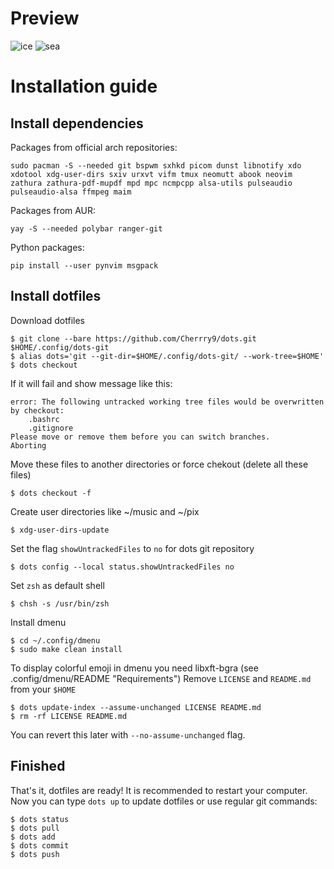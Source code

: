 # Preview
![ice](pix/prev/ice.png)
![sea](pix/prev/sea.png)
# Installation guide
## Install dependencies
Packages from official arch repositories:
```
sudo pacman -S --needed git bspwm sxhkd picom dunst libnotify xdo xdotool xdg-user-dirs sxiv urxvt vifm tmux neomutt abook neovim zathura zathura-pdf-mupdf mpd mpc ncmpcpp alsa-utils pulseaudio pulseaudio-alsa ffmpeg maim
```
Packages from AUR:
```
yay -S --needed polybar ranger-git
```
Python packages:
````
pip install --user pynvim msgpack
````
## Install dotfiles
Download dotfiles
```
$ git clone --bare https://github.com/Cherrry9/dots.git $HOME/.config/dots-git
$ alias dots='git --git-dir=$HOME/.config/dots-git/ --work-tree=$HOME'
$ dots checkout
```
If it will fail and show message like this:
```
error: The following untracked working tree files would be overwritten by checkout:
    .bashrc
    .gitignore
Please move or remove them before you can switch branches.
Aborting
```
Move these files to another directories or force chekout (delete all these files)
```
$ dots checkout -f
```
Create user directories like ~/music and ~/pix
```
$ xdg-user-dirs-update
```
Set the flag `showUntrackedFiles` to `no` for dots git repository
```
$ dots config --local status.showUntrackedFiles no
```
Set `zsh` as default shell
```
$ chsh -s /usr/bin/zsh
```
Install dmenu
```
$ cd ~/.config/dmenu
$ sudo make clean install
```
To display colorful emoji in dmenu you need libxft-bgra (see .config/dmenu/README "Requirements")
Remove `LICENSE` and `README.md` from your `$HOME`
```
$ dots update-index --assume-unchanged LICENSE README.md
$ rm -rf LICENSE README.md
```
You can revert this later with `--no-assume-unchanged` flag.
## Finished
That's it, dotfiles are ready! It is recommended to restart your computer. Now you can type `dots up` to update dotfiles or use regular git commands:
```
$ dots status
$ dots pull
$ dots add
$ dots commit
$ dots push
```
